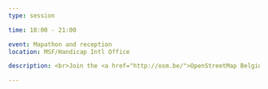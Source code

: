```yaml
---
type: session

time: 18:00 - 21:00

event: Mapathon and reception
location: MSF/Handicap Intl Office

description: <br>Join the <a href="http://osm.be/">OpenStreetMap Belgium</a> chapter over drinks and mapping at the Missing Maps Mapathon hosted at the Médecins Sans Frontières and Handicap International office. Come for the drinks or come for the mapping!<p></p>The MSF/Handicap office is just a <a href="http://www.openstreetmap.org/directions?engine=mapzen_foot&route=50.8387%2C4.3501%3B50.8334%2C4.3639#map=16/50.8358/4.3569">short walk</a> from the BTC Conference Center.<p></p><a href="https://www.eventbrite.com/e/missing-maps-mapathon-tickets-26740573776">RSVP here</a>

---
```

